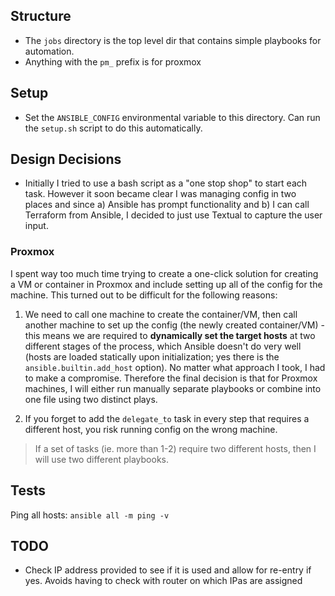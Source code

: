 
## Structure

* The `jobs` directory is the top level dir that contains simple playbooks for automation.
* Anything with the `pm_` prefix is for proxmox

## Setup

* Set the `ANSIBLE_CONFIG` environmental variable to this directory. Can run the `setup.sh` script to do this automatically.

## Design Decisions

* Initially I tried to use a bash script as a "one stop shop" to start each task. However it soon became clear I was managing config in two places and since a) Ansible has prompt functionality and b) I can call Terraform from Ansible, I decided to just use Textual to capture the user input.

### Proxmox

I spent way too much time trying to create a one-click solution for creating a VM or container in Proxmox and include setting up all of the config for the machine. This turned out to be difficult for the following reasons:

1. We need to call one machine to create the container/VM, then call another machine to set up the config (the newly created container/VM) - this means we are required to **dynamically set the target hosts** at two different stages of the process, which Ansible doesn't do very well (hosts are loaded statically upon initialization; yes there is the `ansible.builtin.add_host` option). No matter what approach I took, I had to make a compromise. Therefore the final decision is that for Proxmox machines, I will either run manually separate playbooks or combine into one file using two distinct plays. 

2. If you forget to add the `delegate_to` task in every step that requires a different host, you risk running config on the wrong machine.

> If a set of tasks (ie. more than 1-2) require two different hosts, then I will use two different playbooks.


## Tests

Ping all hosts: `ansible all -m ping -v`

## TODO

* Check IP address provided to see if it is used and allow for re-entry if yes. Avoids having to check with router on which IPas are assigned